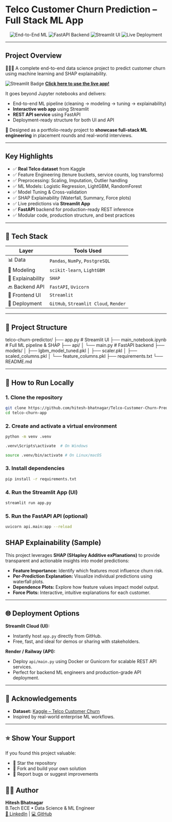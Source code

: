 # Telco Customer Churn Prediction – Full Stack ML App

<p align="center">
  <img src="https://img.shields.io/badge/ML--End2End-green?style=for-the-badge" alt="End-to-End ML" />
  <img src="https://img.shields.io/badge/FastAPI--Backend-blue?style=for-the-badge" alt="FastAPI Backend" />
  <img src="https://img.shields.io/badge/Streamlit--UI-red?style=for-the-badge" alt="Streamlit UI" />
  <img src="https://img.shields.io/badge/Deployment--Live-success?style=for-the-badge" alt="Live Deployment" />
</p>

---

## Project Overview

🚀🚀🚀 A complete end-to-end data science project to predict customer churn using machine learning and SHAP explainability.

![Streamlit Badge](https://img.shields.io/badge/Deployed-Streamlit-blue?logo=streamlit&logoColor=white)
**[Click here to use the live app!](https://telco-churn-predictor-tool.streamlit.app/)**



It goes beyond Jupyter notebooks and delivers:

- End-to-end ML pipeline (cleaning → modeling → tuning → explainability)
- **Interactive web app** using Streamlit
- **REST API service** using FastAPI
- Deployment-ready structure for both UI and API

🔧 Designed as a portfolio-ready project to **showcase full-stack ML engineering** in placement rounds and real-world interviews.

---

## Key Highlights

- ✅ **Real Telco dataset** from Kaggle
- ✅ Feature Engineering (tenure buckets, service counts, log transforms)
- ✅ Preprocessing: Scaling, Imputation, Outlier handling
- ✅ ML Models: Logistic Regression, LightGBM, RandomForest
- ✅ Model Tuning & Cross-validation
- ✅ SHAP Explainability (Waterfall, Summary, Force plots)
- ✅ Live predictions via **Streamlit App**
- ✅ **FastAPI** backend for production-ready REST inference
- ✅ Modular code, production structure, and best practices

---

## 🔧 Tech Stack

| Layer            | Tools Used                            |
|------------------|----------------------------------------|
| 📊 Data          | `Pandas`, `NumPy`, `PostgreSQL`        |
| 🤖 Modeling      | `scikit-learn`, `LightGBM`             |
| 🧠 Explainability| `SHAP`                                 |
| 🔙 Backend API   | `FastAPI`, `Uvicorn`                   |
| 🎨 Frontend UI   | `Streamlit`                            |
| 🚀 Deployment    | `GitHub`, `Streamlit Cloud`, `Render`  |

---

## 📂 Project Structure
telco-churn-predictor/
├── app.py # Streamlit UI
├── main_notebook.ipynb # Full ML pipeline & SHAP
├── api/
│ └── main.py # FastAPI backend
├── models/
│ ├── lgbm_model_tuned.pkl
│ ├── scaler.pkl
│ ├── scaled_columns.pkl
│ └── feature_columns.pkl
├── requirements.txt
└── README.md

---

## 🚀 How to Run Locally

### 1. Clone the repository

```bash
git clone https://github.com/hitesh-bhatnagar/Telco-Customer-Churn-Predictor-Full-Stack-ML-App-.git
cd telco-churn-app
```

### 2. Create and activate a virtual environment

``` bash
python -m venv .venv

.venv\Scripts\activate  # On Windows

source .venv/bin/activate # On Linux/macOS

```

### 3. Install dependencies

```bash
pip install -r requirements.txt
```

### 4. Run the Streamlit App (UI)

```bash
streamlit run app.py
```

### 5. Run the FastAPI API (optional)

```bash
uvicorn api.main:app --reload
```

## SHAP Explainability (Sample)

This project leverages **SHAP (SHapley Additive exPlanations)** to provide transparent and actionable insights into model predictions:

- **Feature Importance:** Identify which features most influence churn risk.
- **Per-Prediction Explanation:** Visualize individual predictions using waterfall plots.
- **Dependence Plots:** Explore how feature values impact model output.
- **Force Plots:** Interactive, intuitive explanations for each customer.

---

## 🌐 Deployment Options

**Streamlit Cloud (UI):**
- Instantly host `app.py` directly from GitHub.
- Free, fast, and ideal for demos or sharing with stakeholders.

**Render / Railway (API):**
- Deploy `api/main.py` using Docker or Gunicorn for scalable REST API services.
- Perfect for backend ML engineers and production-grade API deployment.

---

## 🙌 Acknowledgements

- **Dataset:** [Kaggle – Telco Customer Churn](https://www.kaggle.com/datasets/blastchar/telco-customer-churn)
- Inspired by real-world enterprise ML workflows.

---

## ⭐ Show Your Support

If you found this project valuable:

- 🌟 Star the repository
- 🍴 Fork and build your own solution
- 🐛 Report bugs or suggest improvements

## 👨‍💻 Author

**Hitesh Bhatnagar**  
B.Tech ECE • Data Science & ML Engineer  
[🔗 LinkedIn](https://www.linkedin.com/in/hitesh-bhatnagar-5a3b391ba) | [💻 GitHub](https://github.com/hitesh-bhatnagar)
